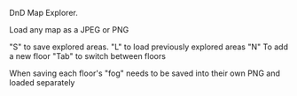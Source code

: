 DnD Map Explorer.

Load any map as a JPEG or PNG

"S" to save explored areas. "L" to load previously explored areas 
"N" To add a new floor
"Tab" to switch between floors

When saving each floor's "fog" needs to be saved into their own PNG and loaded separately
